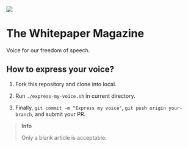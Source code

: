 ![](/static/magazine.png)
# The Whitepaper Magazine

Voice for our freedom of speech.

## How to express your voice?

1. Fork this repository and clone into local.

2. Run `./express-my-voice.sh` in current directory.

3. Finally, `git commit -m "Express my voice"`, `git push origin your-branch`, and submit your PR.

> **Info**
>
> Only a blank article is acceptable.
